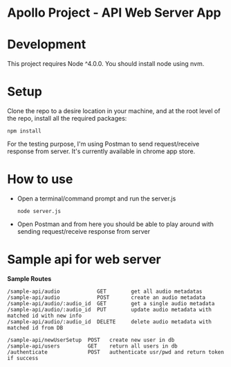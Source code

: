 # Apollo Project - API Web Server App 

#

# Development

This project requires Node ^4.0.0. You should install node using nvm.

# Setup
Clone the repo to a desire location in your machine, and at the root level of the repo, install all the required packages:   

    npm install 

For the testing purpose, I'm using Postman to send request/receive response from server. It's currently available in chrome app store. 

# How to use
  - Open a terminal/command prompt and run the server.js
    
        node server.js

  - Open Postman and from here you should be able to play around with sending request/receive response from server
    
# Sample api for web server

**Sample Routes**

    /sample-api/audio            GET		get all audio metadatas
    /sample-api/audio	         POST	  	create an audio metadata
    /sample-api/audio/:audio_id  GET        get a single audio metadata	
    /sample-api/audio/:audio_id  PUT        update audio metadata with matched id with new info
    /sample-api/audio/:audio_id  DELETE     delete audio metadata with matched id from DB
    
    /sample-api/newUserSetup  POST   create new user in db
    /sample-api/users         GET    return all users in db
    /authenticate             POST   authenticate usr/pwd and return token if success
    
 


